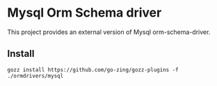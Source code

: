 # Mysql Orm Schema driver

This project provides an external version of Mysql orm-schema-driver.

## Install

```shell
gozz install https://github.com/go-zing/gozz-plugins -f ./ormdrivers/mysql
```